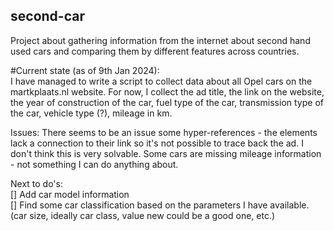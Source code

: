 ## second-car
Project about gathering information from the internet about second hand used cars and comparing them by different features across countries.

#Current state (as of 9th Jan 2024):<br>
I have managed to write a script to collect data about all Opel cars on the martkplaats.nl website. For now, I collect the ad title, the link on the website, the year of construction of the car, fuel type of the car, transmission type of the car, vehicle type (?), mileage in km.<br>

Issues: There seems to be an issue some hyper-references - the elements lack a connection to their link so it's not possible to trace back the ad. I don't think this is very solvable. Some cars are missing mileage information - not something I can do anything about.<br>

Next to do's:<br>
[] Add car model information<br>
[] Find some car classification based on the parameters I have available. (car size, ideally car class, value new could be a good one, etc.)
